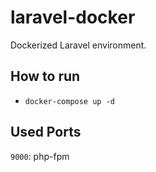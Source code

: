# laravel-docker
Dockerized Laravel environment.

## How to run
- `docker-compose up -d`

## Used Ports
`9000`: php-fpm